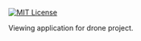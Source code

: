 [![MIT License][license-badge]](LICENSE.md)

Viewing application for drone project.

[license-badge]: https://img.shields.io/badge/license-MIT-007EC7.svg
